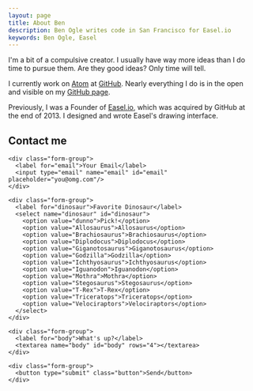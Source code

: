 ```yaml
---
layout: page
title: About Ben
description: Ben Ogle writes code in San Francisco for Easel.io
keywords: Ben Ogle, Easel
---
```


I'm a bit of a compulsive creator. I usually have way more ideas than I do time to pursue them. Are they good ideas? Only time will tell.

I currently work on [Atom](http://atom.io) at [GitHub](http://github.com). Nearly everything I do is in the open and visible on my [GitHub page](http://github.com/benogle).

Previously, I was a Founder of [Easel.io](http://easel.io), which was acquired by GitHub at the end of 2013. I designed and wrote Easel's drawing interface.

## Contact me

<div class="contact-form">
  <form action="https://pageclip.co/send/39QJaRf6wE5EYbNALen8k0cvjwFmQCbF/contact" class="pageclip-form form" method="post">

    <div class="form-group">
      <label for="email">Your Email</label>
      <input type="email" name="email" id="email" placeholder="you@omg.com"/>
    </div>

    <div class="form-group">
      <label for="dinosaur">Favorite Dinosaur</label>
      <select name="dinosaur" id="dinosaur">
        <option value="dunno">Pick!</option>
        <option value="Allosaurus">Allosaurus</option>
        <option value="Brachiosaurus">Brachiosaurus</option>
        <option value="Diplodocus">Diplodocus</option>
        <option value="Giganotosaurus">Giganotosaurus</option>
        <option value="Godzilla">Godzilla</option>
        <option value="Ichthyosaurus">Ichthyosaurus</option>
        <option value="Iguanodon">Iguanodon</option>
        <option value="Mothra">Mothra</option>
        <option value="Stegosaurus">Stegosaurus</option>
        <option value="T-Rex">T-Rex</option>
        <option value="Triceratops">Triceratops</option>
        <option value="Velociraptors">Velociraptors</option>
      </select>
    </div>

    <div class="form-group">
      <label for="body">What's up?</label>
      <textarea name="body" id="body" rows="4"></textarea>
    </div>

    <div class="form-group">
      <button type="submit" class="button">Send</button>
    </div>
  </form>
</div>
<script src="https://pageclip.co/v1/pageclip.js" charset="utf-8"></script>
<!-- orrrrrrr you can email me at human@benogle.com -->
